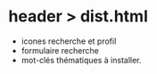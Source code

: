 # header > dist.html
* icones recherche et profil
* formulaire recherche
* mot-clés thématiques à installer.
